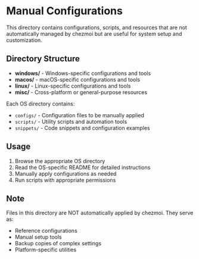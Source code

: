# Manual Configurations

This directory contains configurations, scripts, and resources that are not automatically managed by chezmoi but are useful for system setup and customization.

## Directory Structure

- **windows/** - Windows-specific configurations and tools
- **macos/** - macOS-specific configurations and tools  
- **linux/** - Linux-specific configurations and tools
- **misc/** - Cross-platform or general-purpose resources

Each OS directory contains:
- `configs/` - Configuration files to be manually applied
- `scripts/` - Utility scripts and automation tools
- `snippets/` - Code snippets and configuration examples

## Usage

1. Browse the appropriate OS directory
2. Read the OS-specific README for detailed instructions
3. Manually apply configurations as needed
4. Run scripts with appropriate permissions

## Note

Files in this directory are NOT automatically applied by chezmoi. They serve as:
- Reference configurations
- Manual setup tools
- Backup copies of complex settings
- Platform-specific utilities